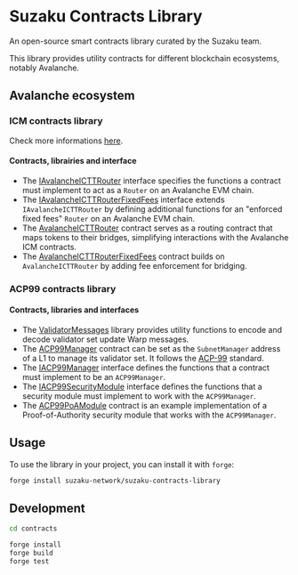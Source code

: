 # Suzaku Contracts Library

An open-source smart contracts library curated by the Suzaku team.

This library provides utility contracts for different blockchain ecosystems, notably Avalanche.

## Avalanche ecosystem

### ICM contracts library

Check more informations [here](src/contracts/ICM/).

#### Contracts, librairies and interface

- The [IAvalancheICTTRouter](src/interfaces/ICM/IAvalancheICTTRouter.sol) interface specifies the functions a contract must implement to act as a `Router` on an Avalanche EVM chain.
- The [IAvalancheICTTRouterFixedFees](src/interfaces/ICM/IAvalancheICTTRouterFixedFees.sol) interface extends `IAvalancheICTTRouter` by defining additional functions for an "enforced fixed fees" `Router` on an Avalanche EVM chain.
- The [AvalancheICTTRouter](src/contracts/ICM/AvalancheICTTRouter.sol) contract serves as a routing contract that maps tokens to their bridges, simplifying interactions with the Avalanche ICM contracts.
- The [AvalancheICTTRouterFixedFees](src/contracts/ICM/AvalancheICTTRouterFixedFees.sol) contract builds on `AvalancheICTTRouter` by adding fee enforcement for bridging.

### ACP99 contracts library

#### Contracts, libraries and interfaces

- The [ValidatorMessages](contracts/src/contracts/ACP99/ValidatorMessages.sol) library provides utility functions to encode and decode validator set update Warp messages.
- The [ACP99Manager](contracts/src/contracts/ACP99/ACP99Manager.sol) contract can be set as the `SubnetManager` address of a L1 to manage its validator set. It follows the [ACP-99](https://github.com/Nuttymoon/ACPs/blob/validatorsetmanager-solidity-contract/ACPs/99-validatorsetmanager-contract/README.md) standard.
- The [IACP99Manager](contracts/src/interfaces/ACP99/IACP99Manager.sol) interface defines the functions that a contract must implement to be an `ACP99Manager`.
- The [IACP99SecurityModule](contracts/src/interfaces/ACP99/IACP99SecurityModule.sol) interface defines the functions that a security module must implement to work with the `ACP99Manager`.
- The [ACP99PoAModule](contracts/src/contracts/ACP99/SecurityModules/ACP99PoAModule.sol) contract is an example implementation of a Proof-of-Authority security module that works with the `ACP99Manager`.

## Usage

To use the library in your project, you can install it with `forge`:

```bash
forge install suzaku-network/suzaku-contracts-library
```

## Development

```bash
cd contracts

forge install
forge build
forge test
```
